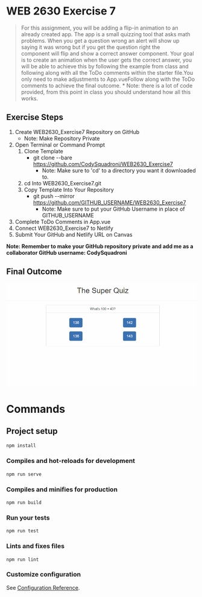 # WEB 2630 Exercise 7
> For this assignment, you will be adding a flip-in animation to an already created app. The app is a small quizzing tool that asks math problems. When you get a question wrong an alert will show up saying it was wrong but if you get the question right the component will flip and show a correct answer component. Your goal is to create an animation when the user gets the correct answer, you will be able to achieve this by following the example from class and following along with all the ToDo comments within the starter file.You only need to make adjustments to App.vueFollow along with the ToDo comments to achieve the final outcome. * Note: there is a lot of code provided, from this point in class you should understand how all this works.

## Exercise Steps

1. Create WEB2630_Exercise7 Repository on GitHub
    * Note: Make Repository Private
2. Open Terminal or Command Prompt
    1. Clone Template
        * git clone --bare https://github.com/CodySquadroni/WEB2630_Exercise7
            * Note: Make sure to 'cd' to a directory you want it downloaded to.
    2. cd Into WEB2630_Exercise7.git
    3. Copy Template Into Your Repository
        * git push --mirror https://github.com/GITHUB_USERNAME/WEB2630_Exercise7
            * Note: Make sure to put your GitHub Username in place of GITHUB_USERNAME
3. Complete ToDo Comments in App.vue
4. Connect WEB2630_Exercise7 to Netlify
5. Submit Your GitHub and Netlify URL on Canvas

**Note: Remember to make your GitHub repository private and add me as a collaborator GitHub username: CodySquadroni**

## Final Outcome

![](Exercise7_Finished.gif)

# Commands
## Project setup
```
npm install
```

### Compiles and hot-reloads for development
```
npm run serve
```

### Compiles and minifies for production
```
npm run build
```

### Run your tests
```
npm run test
```

### Lints and fixes files
```
npm run lint
```

### Customize configuration
See [Configuration Reference](https://cli.vuejs.org/config/).
